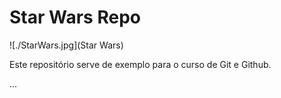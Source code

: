# Star Wars Repo

![./StarWars.jpg](Star Wars)

Este repositório serve de exemplo para o curso de Git e Github.

...
